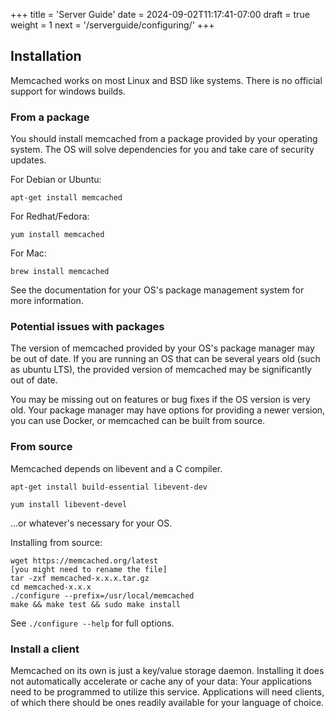 +++
title = 'Server Guide'
date = 2024-09-02T11:17:41-07:00
draft = true
weight = 1
next = '/serverguide/configuring/'
+++

## Installation

Memcached works on most Linux and BSD like systems. There is no official
support for windows builds.

### From a package

You should install memcached from a package provided by your
operating system. The OS will solve dependencies for you and take care of
security updates.

For Debian or Ubuntu:
```
apt-get install memcached
```

For Redhat/Fedora:
```
yum install memcached
```

For Mac:
```
brew install memcached
```

See the documentation for your OS's package management system for more
information.

### Potential issues with packages

The version of memcached provided by your OS's package manager may be out of
date. If you are running an OS that can be several years old (such as ubuntu LTS), the provided version of memcached may be significantly out of date.

You may be missing out on features or bug fixes if the OS version is very old.
Your package manager may have options for providing a newer version, you can
use Docker, or memcached can be built from source.

### From source

Memcached depends on libevent and a C compiler.

```
apt-get install build-essential libevent-dev
```

```
yum install libevent-devel
```

...or whatever's necessary for your OS.

Installing from source:
```
wget https://memcached.org/latest
[you might need to rename the file]
tar -zxf memcached-x.x.x.tar.gz
cd memcached-x.x.x
./configure --prefix=/usr/local/memcached
make && make test && sudo make install
```

See `./configure --help` for full options.

### Install a client

Memcached on its own is just a key/value storage daemon. Installing it does
not automatically accelerate or cache any of your data: Your applications need
to be programmed to utilize this service. Applications will need clients, of
which there should be ones readily available for your language of choice.

